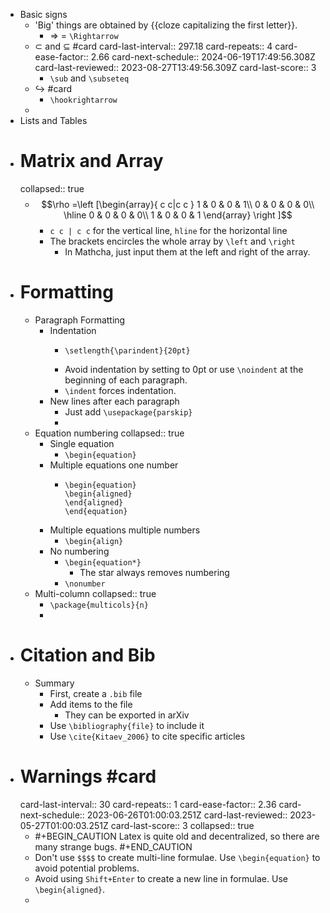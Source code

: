 - Basic signs
	- 'Big' things are obtained by {{cloze capitalizing the first letter}}.
		- $\Rightarrow$ = `\Rightarrow`
	- $\subset$ and $\subseteq$ #card
	  card-last-interval:: 297.18
	  card-repeats:: 4
	  card-ease-factor:: 2.66
	  card-next-schedule:: 2024-06-19T17:49:56.308Z
	  card-last-reviewed:: 2023-08-27T13:49:56.309Z
	  card-last-score:: 3
		- `\sub` and `\subseteq`
	- $\hookrightarrow$ #card
		- `\hookrightarrow`
	-
- Lists and Tables
- # Matrix and Array
  collapsed:: true
	- $$\rho =\left [\begin{array}{ c c|c c }
	  1 & 0 & 0 & 1\\
	  0 & 0 & 0 & 0\\
	  \hline
	  0 & 0 & 0 & 0\\
	  1 & 0 & 0 & 1
	  \end{array} \right ]$$
		- `c c | c c` for the vertical line, `hline` for the horizontal line
		- The brackets encircles the whole array by `\left` and `\right`
			- In Mathcha, just input them at the left and right of the array.
- # Formatting
	- Paragraph Formatting
		- Indentation
			- ```
			  \setlength{\parindent}{20pt}
			  ```
			- Avoid indentation by setting to 0pt or use `\noindent` at the beginning of each paragraph.
			- `\indent` forces indentation.
		- New lines after each paragraph
			- Just add `\usepackage{parskip}`
			-
	- Equation numbering
	  collapsed:: true
		- Single equation
			- `\begin{equation}`
		- Multiple equations one number
			- ```
			  \begin{equation}
			  \begin{aligned}
			  \end{aligned}
			  \end{equation}
			  ```
		- Multiple equations multiple numbers
			- `\begin{align}`
		- No numbering
			- `\begin{equation*}`
				- The star always removes numbering
			- `\nonumber`
	- Multi-column
	  collapsed:: true
		- `\package{multicols}{n}`
		-
- # Citation and Bib
	- Summary
		- First, create a `.bib` file
		- Add items to the file
			- They can be exported in arXiv
		- Use `\bibliography{file}` to include it
		- Use `\cite{Kitaev_2006}` to cite specific articles
- # Warnings #card
  card-last-interval:: 30
  card-repeats:: 1
  card-ease-factor:: 2.36
  card-next-schedule:: 2023-06-26T01:00:03.251Z
  card-last-reviewed:: 2023-05-27T01:00:03.251Z
  card-last-score:: 3
  collapsed:: true
	- #+BEGIN_CAUTION
	  Latex is quite old and decentralized, so there are many strange bugs. 
	  #+END_CAUTION
	- Don't use `$$$$` to create multi-line formulae. Use `\begin{equation}` to avoid potential problems.
	- Avoid using `Shift+Enter` to create a new line in formulae. Use `\begin{aligned}`.
	-